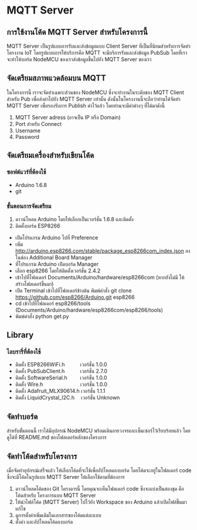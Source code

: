 # MQTT Server
## การใช้งานโค้ด MQTT Server สำหรับโครงการนี้

MQTT Server เป็นรูปแบบการรับและส่งข้อมูลแบบ Client Server ที่เป็นที่นิยมสำหรับการจัดทำโครงงาน IoT โดยรูปแบบการให้บริการคือ MQTT จะมีบริการรับและส่งข้อมูล PubSub โดยที่เราจะทำให้บอร์ด NodeMCU ของเราส่งข้อมูลขึ้นไปยัง MQTT Server ของเรา

## จัดเตรียมสภาพแวดล้อมบน MQTT

ในโครงการนี้ เราจะจัดทำเฉพาะส่วนของ NodeMCU ซึ่งจะทำงานในระดับของ MQTT Client สำหรับ Pub เพื่อส่งค่าไปยัง MQTT Server เท่านั้น ดังนั้นในโครงงานนี้จะถือว่าท่านได้จัดทำ MQTT Server เพื่อรองรับการ Publish ค่าไว้แล้ว โดยท่านจะมีค่าต่างๆ ที่ได้มาดังนี้

1. MQTT Server adress (อาจเป็น IP หรือ Domain)
2. Port สำหรับ Connect
3. Username
4. Password

## จัดเตรียมเครื่องสำหรับเขียนโค้ด

### ซอฟต์แวร์ที่ต้องใช้

- Arduino 1.6.8
- git

### ขั้นตอนการจัดเตรียม

1. ดาวน์โหลด Arduino โดยให้เลือกเป็นเวอร์ชั่น 1.6.8 และติดตั้ง
2. ติดตั้งบอร์ด ESP8266
  - เปิดโปรแกรม Arduino ไปที่ Preference
  - เพิ่ม http://arduino.esp8266.com/stable/package_esp8266com_index.json ลงในช่อง Additional Board Manager
  - ที่โปรแกรม Arduino เปิดบอร์ด Manager
  - เลือก esp8266 โดยให้ติดตั้งเวอร์ชั่น 2.4.2
  - เข้าไปที่โฟลเดอร์ Documents/Arduino/hardware/esp8266com (หากยังไม่มี ให้สร้างโฟลเดอร์ขึ้นมา)
  - เปิด Terminal เข้าไปที่โฟลเดอร์ข้างต้น พิมพ์คำสั่ง git clone https://github.com/esp8266/Arduino.git esp8266
  - cd เข้าไปที่โฟลเดอร์ esp8266/tools (Documents/Arduino/hardware/esp8266com/esp8266/tools)
  - พิมพ์คำสั่ง python get.py

## Library

### ไลบรารี่ที่ต้องใช้

- ติดตั้ง ESP8266WiFi.h&emsp;&emsp;&emsp;เวอร์ชั่น 1.0.0
- ติดตั้ง PubSubClient.h&emsp;&emsp;&emsp;เวอร์ชั่น 2.7.0
- ติดตั้ง SoftwareSerial.h&emsp;&emsp;&ensp;เวอร์ชั่น 1.0.0
- ติดตั้ง Wire.h&emsp;&emsp;&emsp;&emsp;&emsp;&emsp;&emsp; เวอร์ชั่น 1.0.0
- ติดตั้ง Adafruit_MLX90614.h เวอร์ชั่น 1.1.1
- ติดตั้ง LiquidCrystal_I2C.h&emsp; เวอร์ชั่น Unknown

## จัดทำบอร์ด

สำหรับขั้นตอนนี้ เราได้มีอุปกรณ์ NodeMCU พร้อมเดินลายวงจรและเซ็นเซอร์ไว้เรียบร้อยแล้ว โดยดูได้ที่ README.md ของโฟลเดอร์หลักของโครงการ

## จัดทำโค้ดสำหรับโครงการ

เมื่อจัดทำอุปกรณ์เสร็จแล้ว ให้เลือกโค้ดที่จะใช้เพื่ออัปโหลดลงบอร์ด โดยโค้ดจะอยู่ในโฟลเดอร์ code ซึ่งจะมีโค้ดในรูปแบบ MQTT Server ให้เลือกใช้ตามที่ต้องการ

1. ดาวน์โหลดโค้ดของ Git โครงดารนี้ โดยคุณจะเห็นโฟลเดอร์ code ซึ่งจะแบ่งเป็นสองชุด คือโค้ดสำหรับ โครงการแบบ MQTT Server
2. ให้นำไฟล์โค้ด (MQTT Server) ไปไว้ยัง Workspace ของ Arduino แล้วเปิดไฟล์ขึ้นมาแก้ไข
3. ดูการตั้งค่าเพิ่มเติมในเอกสารของโค้ดแต่ละแบบ
4. ตั้งค่า และอัปโหลดโค้ดลงบอร์ด
